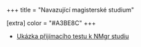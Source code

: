 +++
title = "Navazující magisterské studium"

[extra]
color = "#A3BE8C"
+++


- [Ukázka přijímacího testu k NMgr studiu](https://pedf.cuni.cz/PEDF-1495-version1-it_nmgr.pdf)
